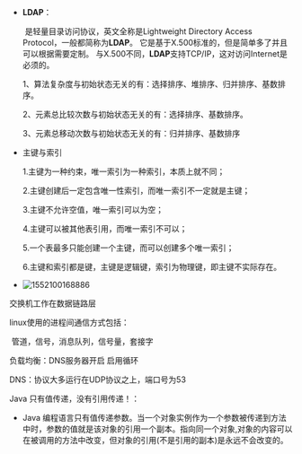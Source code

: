 





+ **LDAP**：

  ​	 是轻量目录访问协议，英文全称是Lightweight Directory Access Protocol，一般都简称为**LDAP**。 它是基于X.500标准的，但是简单多了并且可以根据需要定制。 与X.500不同，**LDAP**支持TCP/IP，这对访问Internet是必须的。



  1、算法复杂度与初始状态无关的有：选择排序、堆排序、归并排序、基数排序。

  2、元素总比较次数与初始状态无关的有：选择排序、基数排序。 

  3、元素总移动次数与初始状态无关的有：归并排序、基数排序  



+ 主键与索引

  1.主键为一种约束，唯一索引为一种索引，本质上就不同；

  2.主键创建后一定包含唯一性索引，而唯一索引不一定就是主键； 

  3.主键不允许空值，唯一索引可以为空；

  4.主键可以被其他表引用，而唯一索引不可以；

  5.一个表最多只能创建一个主键，而可以创建多个唯一索引；

  6.主键和索引都是键，主键是逻辑键，索引为物理键，即主键不实际存在。  

+ ![1552100168886](C:\Users\HP\AppData\Roaming\Typora\typora-user-images\1552100168886.png)

交换机工作在数据链路层

linux使用的进程间通信方式包括：

​	管道，信号，消息队列，信号量，套接字

负载均衡：DNS服务器开启 启用循环

DNS：协议大多运行在UDP协议之上，端口号为53

Java 只有值传递，没有引用传递！：

+ Java 编程语言只有值传递参数。当一个对象实例作为一个参数被传递到方法中时，参数的值就是该对象的引用一个副本。指向同一个对象,对象的内容可以在被调用的方法中改变，但对象的引用(不是引用的副本)是永远不会改变的。 



